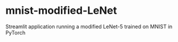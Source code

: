 # mnist-modified-LeNet
Streamlit application running a modified LeNet-5 trained on MNIST in PyTorch

<under construction >
